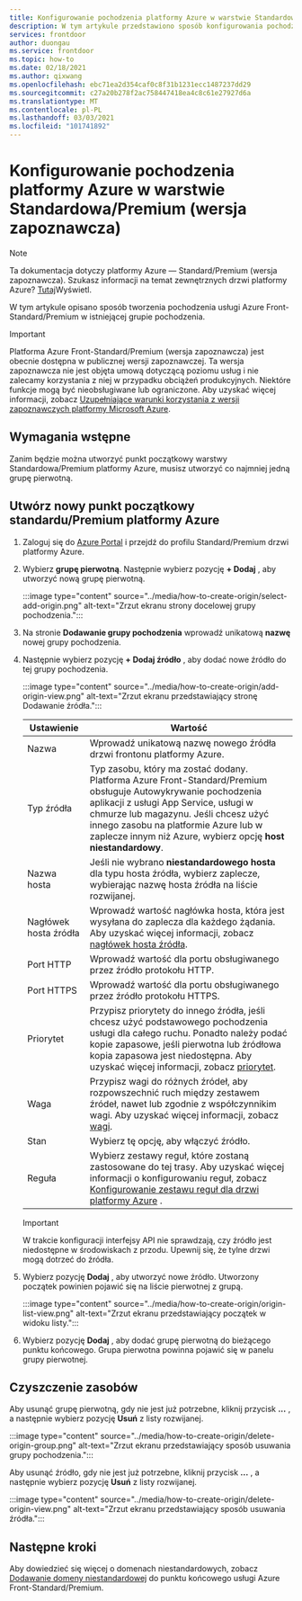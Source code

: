 ```yaml
---
title: Konfigurowanie pochodzenia platformy Azure w warstwie Standardowa/Premium (wersja zapoznawcza)
description: W tym artykule przedstawiono sposób konfigurowania pochodzenia przy użyciu Menedżera punktów końcowych.
services: frontdoor
author: duongau
ms.service: frontdoor
ms.topic: how-to
ms.date: 02/18/2021
ms.author: qixwang
ms.openlocfilehash: ebc71ea2d354caf0c8f31b1231ecc1487237dd29
ms.sourcegitcommit: c27a20b278f2ac758447418ea4c8c61e27927d6a
ms.translationtype: MT
ms.contentlocale: pl-PL
ms.lasthandoff: 03/03/2021
ms.locfileid: "101741892"
---
```

# <a name="set-up-an-azure-front-door-standardpremium-preview-origin"></a>Konfigurowanie pochodzenia platformy Azure w warstwie Standardowa/Premium (wersja zapoznawcza)

> [!Note]
> Ta dokumentacja dotyczy platformy Azure — Standard/Premium (wersja zapoznawcza). Szukasz informacji na temat zewnętrznych drzwi platformy Azure? [Tutaj](../front-door-overview.md)Wyświetl.

W tym artykule opisano sposób tworzenia pochodzenia usługi Azure Front-Standard/Premium w istniejącej grupie pochodzenia. 

> [!IMPORTANT]
> Platforma Azure Front-Standard/Premium (wersja zapoznawcza) jest obecnie dostępna w publicznej wersji zapoznawczej.
> Ta wersja zapoznawcza nie jest objęta umową dotyczącą poziomu usług i nie zalecamy korzystania z niej w przypadku obciążeń produkcyjnych. Niektóre funkcje mogą być nieobsługiwane lub ograniczone.
> Aby uzyskać więcej informacji, zobacz [Uzupełniające warunki korzystania z wersji zapoznawczych platformy Microsoft Azure](https://azure.microsoft.com/support/legal/preview-supplemental-terms/).

## <a name="prerequisites"></a>Wymagania wstępne

Zanim będzie można utworzyć punkt początkowy warstwy Standardowa/Premium platformy Azure, musisz utworzyć co najmniej jedną grupę pierwotną.

## <a name="create-a-new-azure-front-door-standardpremium-origin"></a>Utwórz nowy punkt początkowy standardu/Premium platformy Azure

1. Zaloguj się do [Azure Portal](https://portal.azure.com) i przejdź do profilu Standard/Premium drzwi platformy Azure.

1. Wybierz **grupę pierwotną**. Następnie wybierz pozycję **+ Dodaj** , aby utworzyć nową grupę pierwotną.
   
    :::image type="content" source="../media/how-to-create-origin/select-add-origin.png" alt-text="Zrzut ekranu strony docelowej grupy pochodzenia.":::

1. Na stronie **Dodawanie grupy pochodzenia** wprowadź unikatową **nazwę** nowej grupy pochodzenia.

1. Następnie wybierz pozycję **+ Dodaj źródło** , aby dodać nowe źródło do tej grupy pochodzenia. 

    :::image type="content" source="../media/how-to-create-origin/add-origin-view.png" alt-text="Zrzut ekranu przedstawiający stronę Dodawanie źródła.":::
  
    | Ustawienie | Wartość |
    | --- | --- |
    | Nazwa | Wprowadź unikatową nazwę nowego źródła drzwi frontonu platformy Azure. |   
    | Typ źródła | Typ zasobu, który ma zostać dodany. Platforma Azure Front-Standard/Premium obsługuje Autowykrywanie pochodzenia aplikacji z usługi App Service, usługi w chmurze lub magazynu. Jeśli chcesz użyć innego zasobu na platformie Azure lub w zaplecze innym niż Azure, wybierz opcję **host niestandardowy**. |
    | Nazwa hosta  | Jeśli nie wybrano **niestandardowego hosta** dla typu hosta źródła, wybierz zaplecze, wybierając nazwę hosta źródła na liście rozwijanej. |
    | Nagłówek hosta źródła | Wprowadź wartość nagłówka hosta, która jest wysyłana do zaplecza dla każdego żądania. Aby uzyskać więcej informacji, zobacz [nagłówek hosta źródła](concept-origin.md#hostheader). |
    | Port HTTP | Wprowadź wartość dla portu obsługiwanego przez źródło protokołu HTTP. |
    | Port HTTPS | Wprowadź wartość dla portu obsługiwanego przez źródło protokołu HTTPS. |
    | Priorytet | Przypisz priorytety do innego źródła, jeśli chcesz użyć podstawowego pochodzenia usługi dla całego ruchu. Ponadto należy podać kopie zapasowe, jeśli pierwotna lub źródłowa kopia zapasowa jest niedostępna. Aby uzyskać więcej informacji, zobacz [priorytet](concept-origin.md#priority). |
    | Waga | Przypisz wagi do różnych źródeł, aby rozpowszechnić ruch między zestawem źródeł, nawet lub zgodnie z współczynnikim wagi. Aby uzyskać więcej informacji, zobacz [wagi](concept-origin.md#weighted). |
    | Stan | Wybierz tę opcję, aby włączyć źródło. |
    | Reguła | Wybierz zestawy reguł, które zostaną zastosowane do tej trasy. Aby uzyskać więcej informacji o konfigurowaniu reguł, zobacz [Konfigurowanie zestawu reguł dla drzwi platformy Azure](how-to-configure-rule-set.md) . | 

    > [!IMPORTANT]
    > W trakcie konfiguracji interfejsy API nie sprawdzają, czy źródło jest niedostępne w środowiskach z przodu. Upewnij się, że tylne drzwi mogą dotrzeć do źródła.

1. Wybierz pozycję **Dodaj** , aby utworzyć nowe źródło. Utworzony początek powinien pojawić się na liście pierwotnej z grupą.
  
    :::image type="content" source="../media/how-to-create-origin/origin-list-view.png" alt-text="Zrzut ekranu przedstawiający początek w widoku listy.":::

1. Wybierz pozycję **Dodaj** , aby dodać grupę pierwotną do bieżącego punktu końcowego. Grupa pierwotna powinna pojawić się w panelu grupy pierwotnej.

## <a name="clean-up-resources"></a>Czyszczenie zasobów
Aby usunąć grupę pierwotną, gdy nie jest już potrzebne, kliknij przycisk **...** , a następnie wybierz pozycję **Usuń** z listy rozwijanej.

:::image type="content" source="../media/how-to-create-origin/delete-origin-group.png" alt-text="Zrzut ekranu przedstawiający sposób usuwania grupy pochodzenia.":::

Aby usunąć źródło, gdy nie jest już potrzebne, kliknij przycisk **...** , a następnie wybierz pozycję **Usuń** z listy rozwijanej. 

:::image type="content" source="../media/how-to-create-origin/delete-origin-view.png" alt-text="Zrzut ekranu przedstawiający sposób usuwania źródła.":::

## <a name="next-steps"></a>Następne kroki

Aby dowiedzieć się więcej o domenach niestandardowych, zobacz [Dodawanie domeny niestandardowej](how-to-add-custom-domain.md) do punktu końcowego usługi Azure Front-Standard/Premium.
